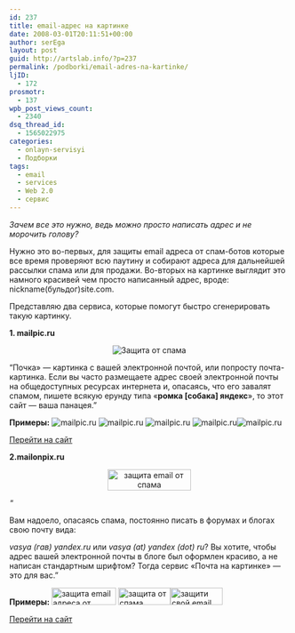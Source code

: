```yaml
---
id: 237
title: email-адрес на картинке
date: 2008-03-01T20:11:51+00:00
author: serEga
layout: post
guid: http://artslab.info/?p=237
permalink: /podborki/email-adres-na-kartinke/
ljID:
  - 172
prosmotr:
  - 137
wpb_post_views_count:
  - 2340
dsq_thread_id:
  - 1565022975
categories:
  - onlayn-servisyi
  - Подборки
tags:
  - email
  - services
  - Web 2.0
  - сервис
---
```

_Зачем все это нужно, ведь можно просто написать адрес и не морочить голову?_

Нужно это во-первых, для защиты email адреса от спам-ботов которые все время проверяют всю паутину и собирают адреса для дальнейшей рассылки спама или для продажи. Во-вторых на картинке выглядит это намного красивей чем просто написанный адрес, вроде: nickname(бульдог)site.com.

Представляю два сервиса, которые помогут быстро сгенерировать такую картинку.

**1. mailpic.ru**

<p style="text-align: center">
  <img src="http://img513.imageshack.us/img513/1353/mailau4.gif" alt="Защита от спама" />
</p>

&#8220;Почка» — картинка с вашей электронной почтой, или попросту <span class="pochka">поч</span>та-<span class="pochka">ка</span>ртинка. Если вы часто размещаете адрес своей электронной почты на общедоступных ресурсах интернета и, опасаясь, что его завалят спамом, пишете всякую ерунду типа <span class="nobr">«<strong>ромка [собака] яндекс</strong>»</span>, то этот сайт — ваша панацея.&#8221;

**Примеры:**  ![mailpic.ru](http://www.mailpic.ru/?RlLnJ1XC90OAequalsequalsbWFpbEB3ZWJzaX "mailpic.ru") ![mailpic.ru](http://www.mailpic.ru/?RlLnJ1XC90MQequalsequalsbWFpbEB3ZWJzaX "mailpic.ru") ![mailpic.ru](http://www.mailpic.ru/?RlLnJ1XC90NQequalsequalsbWFpbEB3ZWJzaX "mailpic.ru") ![mailpic.ru](http://www.mailpic.ru/?RlLnJ1XC90MTEequalsbWFpbEB3ZWJzaX "mailpic.ru")![mailpic.ru](http://www.mailpic.ru/?RlLnJ1XC90MgequalsequalsbWFpbEB3ZWJzaX "mailpic.ru")

<a href="http://mailpic.ru/" target="_blank">Перейти на сайт</a>

**2.mailonpix.ru**

<p style="text-align: center">
  <img src="http://www.mailonpix.ru/img/logo.gif" title="защита email от спама" alt="защита email от спама" border="0" height="38" width="150" />
</p>

[<img src="http://counter.rambler.ru/top100.cnt?1045433" border="0" height="1" width="1" />](http://top100.rambler.ru/top100/)<!--end of Top100 code-->&#8220;

<!--– google_ad_section_start –-->Вам надоело, опасаясь спама, постоянно писать в форумах и блогах свою почту вида:



<nobr>_vasya (гав) yandex.ru_</nobr> или <nobr>_vasya (at) yandex (dot) ru_</nobr>? Вы хотите, чтобы адрес вашей электронной почты в блоге был оформлен красиво, а не написан стандартным шрифтом? Тогда сервис «Почта на картинке» — это для вас.&#8221;

**Примеры:**  <img src="http://www.mailonpix.ru/images/a92b4fe035f4561c355b5dfe206914cd.gif" title="защита email адреса от спама" alt="защита email адреса от спама" border="0" height="31" width="116" /> <img src="http://www.mailonpix.ru/images/8e91e9ff292d3b003f59830aeccb89e7.gif" title="защита от спама" alt="защита от спама" border="0" height="31" width="94" /><img src="http://www.mailonpix.ru/images/12f0dfe8d0e1402f5b7fbdc934f86b7a.gif" title="защити свой email от спама" alt="защити свой email от спама" border="0" height="31" width="94" />

<a href="http://www.mailonpix.ru/" target="_blank">Перейти на сайт</a>